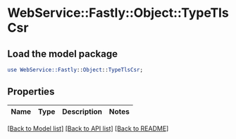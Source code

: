 # WebService::Fastly::Object::TypeTlsCsr

## Load the model package
```perl
use WebService::Fastly::Object::TypeTlsCsr;
```

## Properties
Name | Type | Description | Notes
------------ | ------------- | ------------- | -------------

[[Back to Model list]](../README.md#documentation-for-models) [[Back to API list]](../README.md#documentation-for-api-endpoints) [[Back to README]](../README.md)


